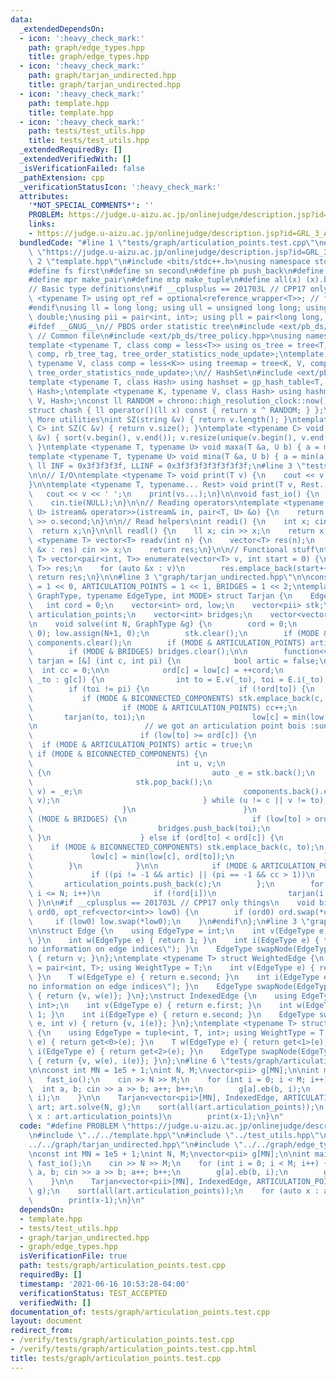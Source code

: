```yaml
---
data:
  _extendedDependsOn:
  - icon: ':heavy_check_mark:'
    path: graph/edge_types.hpp
    title: graph/edge_types.hpp
  - icon: ':heavy_check_mark:'
    path: graph/tarjan_undirected.hpp
    title: graph/tarjan_undirected.hpp
  - icon: ':heavy_check_mark:'
    path: template.hpp
    title: template.hpp
  - icon: ':heavy_check_mark:'
    path: tests/test_utils.hpp
    title: tests/test_utils.hpp
  _extendedRequiredBy: []
  _extendedVerifiedWith: []
  _isVerificationFailed: false
  _pathExtension: cpp
  _verificationStatusIcon: ':heavy_check_mark:'
  attributes:
    '*NOT_SPECIAL_COMMENTS*': ''
    PROBLEM: https://judge.u-aizu.ac.jp/onlinejudge/description.jsp?id=GRL_3_A
    links:
    - https://judge.u-aizu.ac.jp/onlinejudge/description.jsp?id=GRL_3_A
  bundledCode: "#line 1 \"tests/graph/articulation_points.test.cpp\"\n#define PROBLEM\
    \ \"https://judge.u-aizu.ac.jp/onlinejudge/description.jsp?id=GRL_3_A\"\n#line\
    \ 2 \"template.hpp\"\n#include <bits/stdc++.h>\nusing namespace std;\n\n// Defines\n\
    #define fs first\n#define sn second\n#define pb push_back\n#define eb emplace_back\n\
    #define mpr make_pair\n#define mtp make_tuple\n#define all(x) (x).begin(), (x).end()\n\
    // Basic type definitions\n#if __cplusplus == 201703L // CPP17 only things\ntemplate\
    \ <typename T> using opt_ref = optional<reference_wrapper<T>>; // for some templates\n\
    #endif\nusing ll = long long; using ull = unsigned long long; using ld = long\
    \ double;\nusing pii = pair<int, int>; using pll = pair<long long, long long>;\n\
    #ifdef __GNUG__\n// PBDS order statistic tree\n#include <ext/pb_ds/assoc_container.hpp>\
    \ // Common file\n#include <ext/pb_ds/tree_policy.hpp>\nusing namespace __gnu_pbds;\n\
    template <typename T, class comp = less<T>> using os_tree = tree<T, null_type,\
    \ comp, rb_tree_tag, tree_order_statistics_node_update>;\ntemplate <typename K,\
    \ typename V, class comp = less<K>> using treemap = tree<K, V, comp, rb_tree_tag,\
    \ tree_order_statistics_node_update>;\n// HashSet\n#include <ext/pb_ds/assoc_container.hpp>\n\
    template <typename T, class Hash> using hashset = gp_hash_table<T, null_type,\
    \ Hash>;\ntemplate <typename K, typename V, class Hash> using hashmap = gp_hash_table<K,\
    \ V, Hash>;\nconst ll RANDOM = chrono::high_resolution_clock::now().time_since_epoch().count();\n\
    struct chash { ll operator()(ll x) const { return x ^ RANDOM; } };\n#endif\n//\
    \ More utilities\nint SZ(string &v) { return v.length(); }\ntemplate <typename\
    \ C> int SZ(C &v) { return v.size(); }\ntemplate <typename C> void UNIQUE(vector<C>\
    \ &v) { sort(v.begin(), v.end()); v.resize(unique(v.begin(), v.end()) - v.begin());\
    \ }\ntemplate <typename T, typename U> void maxa(T &a, U b) { a = max(a, b); }\n\
    template <typename T, typename U> void mina(T &a, U b) { a = min(a, b); }\nconst\
    \ ll INF = 0x3f3f3f3f, LLINF = 0x3f3f3f3f3f3f3f3f;\n#line 3 \"tests/test_utils.hpp\"\
    \n\n// I/O\ntemplate <typename T> void print(T v) {\n    cout << v << '\\n';\n\
    }\n\ntemplate <typename T, typename... Rest> void print(T v, Rest... vs) {\n \
    \   cout << v << ' ';\n    print(vs...);\n}\n\nvoid fast_io() {\n    ios_base::sync_with_stdio(false);\n\
    \    cin.tie(NULL);\n}\n\n// Reading operators\ntemplate <typename T, typename\
    \ U> istream& operator>>(istream& in, pair<T, U> &o) {\n    return in >> o.first\
    \ >> o.second;\n}\n\n// Read helpers\nint readi() {\n    int x; cin >> x;\n  \
    \  return x;\n}\n\nll readl() {\n    ll x; cin >> x;\n    return x;\n}\n\ntemplate\
    \ <typename T> vector<T> readv(int n) {\n    vector<T> res(n);\n    for (auto\
    \ &x : res) cin >> x;\n    return res;\n}\n\n// Functional stuff\ntemplate <typename\
    \ T> vector<pair<int, T>> enumerate(vector<T> v, int start = 0) {\n    vector<pair<int,\
    \ T>> res;\n    for (auto &x : v)\n        res.emplace_back(start++, x);\n   \
    \ return res;\n}\n\n#line 3 \"graph/tarjan_undirected.hpp\"\n\nconst int BICONNECTED_COMPONENTS\
    \ = 1 << 0, ARTICULATION_POINTS = 1 << 1, BRIDGES = 1 << 2;\ntemplate <typename\
    \ GraphType, typename EdgeType, int MODE> struct Tarjan {\n    EdgeType E;\n \
    \   int cord = 0;\n    vector<int> ord, low;\n    vector<pii> stk;\n\n    vector<int>\
    \ articulation_points;\n    vector<int> bridges;\n    vector<vector<pii>> components;\n\
    \n    void solve(int N, GraphType &g) {\n        cord = 0;\n        ord.assign(N+1,\
    \ 0); low.assign(N+1, 0);\n        stk.clear();\n        if (MODE & BICONNECTED_COMPONENTS)\
    \ components.clear();\n        if (MODE & ARTICULATION_POINTS) articulation_points.clear();\n\
    \        if (MODE & BRIDGES) bridges.clear();\n\n        function<void(int, int)>\
    \ tarjan = [&] (int c, int pi) {\n            bool artic = false;\n          \
    \  int cc = 0;\n\n            ord[c] = low[c] = ++cord;\n            for (auto\
    \ _to : g[c]) {\n                int to = E.v(_to), toi = E.i(_to);\n        \
    \        if (toi != pi) {\n                    if (!ord[to]) {\n             \
    \           if (MODE & BICONNECTED_COMPONENTS) stk.emplace_back(c, to);\n    \
    \                    if (MODE & ARTICULATION_POINTS) cc++;\n                 \
    \       tarjan(to, toi);\n                        low[c] = min(low[c], low[to]);\n\
    \n                        // we got an articulation point bois :sunglasses:\n\
    \                        if (low[to] >= ord[c]) {\n                          \
    \  if (MODE & ARTICULATION_POINTS) artic = true;\n                           \
    \ if (MODE & BICONNECTED_COMPONENTS) {\n                                components.push_back(vector<pii>());\n\
    \                                int u, v;\n                                do\
    \ {\n                                    auto _e = stk.back();\n             \
    \                       stk.pop_back();\n                                    tie(u,\
    \ v) = _e;\n                                    components.back().emplace_back(u,\
    \ v);\n                                } while (u != c || v != to);\n        \
    \                    }\n                        }\n                        if\
    \ (MODE & BRIDGES) {\n                            if (low[to] > ord[c])\n    \
    \                            bridges.push_back(toi);\n                       \
    \ }\n                    } else if (ord[to] < ord[c]) {\n                    \
    \    if (MODE & BICONNECTED_COMPONENTS) stk.emplace_back(c, to);\n           \
    \             low[c] = min(low[c], ord[to]);\n                    }\n        \
    \        }\n            }\n\n            if (MODE & ARTICULATION_POINTS)\n   \
    \             if ((pi != -1 && artic) || (pi == -1 && cc > 1))\n             \
    \       articulation_points.push_back(c);\n        };\n        for (int i = 1;\
    \ i <= N; i++)\n            if (!ord[i])\n                tarjan(i, -1);\n   \
    \ }\n\n#if __cplusplus == 201703L // CPP17 only things\n    void bind(opt_ref<vector<int>>\
    \ ord0, opt_ref<vector<int>> low0) {\n        if (ord0) ord.swap(*ord0);\n   \
    \     if (low0) low.swap(*low0);\n    }\n#endif\n};\n#line 3 \"graph/edge_types.hpp\"\
    \n\nstruct Edge {\n    using EdgeType = int;\n    int v(EdgeType e) { return e;\
    \ }\n    int w(EdgeType e) { return 1; }\n    int i(EdgeType e) { throw domain_error(\"\
    no information on edge indices\"); }\n    EdgeType swapNode(EdgeType e, int v)\
    \ { return v; }\n};\ntemplate <typename T> struct WeightedEdge {\n    using EdgeType\
    \ = pair<int, T>; using WeightType = T;\n    int v(EdgeType e) { return e.first;\
    \ }\n    T w(EdgeType e) { return e.second; }\n    int i(EdgeType e) { throw domain_error(\"\
    no information on edge indices\"); }\n    EdgeType swapNode(EdgeType e, int v)\
    \ { return {v, w(e)}; }\n};\nstruct IndexedEdge {\n    using EdgeType = pair<int,\
    \ int>;\n    int v(EdgeType e) { return e.first; }\n    int w(EdgeType e) { return\
    \ 1; }\n    int i(EdgeType e) { return e.second; }\n    EdgeType swapNode(EdgeType\
    \ e, int v) { return {v, i(e)}; }\n};\ntemplate <typename T> struct WeightedIndexedEdge\
    \ {\n    using EdgeType = tuple<int, T, int>; using WeightType = T;\n    int v(EdgeType\
    \ e) { return get<0>(e); }\n    T w(EdgeType e) { return get<1>(e); }\n    int\
    \ i(EdgeType e) { return get<2>(e); }\n    EdgeType swapNode(EdgeType e, int v)\
    \ { return {v, w(e), i(e)}; }\n};\n#line 6 \"tests/graph/articulation_points.test.cpp\"\
    \n\nconst int MN = 1e5 + 1;\nint N, M;\nvector<pii> g[MN];\n\nint main() {\n \
    \   fast_io();\n    cin >> N >> M;\n    for (int i = 0; i < M; i++) {\n      \
    \  int a, b; cin >> a >> b; a++; b++;\n        g[a].eb(b, i);\n        g[b].eb(a,\
    \ i);\n    }\n\n    Tarjan<vector<pii>[MN], IndexedEdge, ARTICULATION_POINTS>\
    \ art; art.solve(N, g);\n    sort(all(art.articulation_points));\n    for (auto\
    \ x : art.articulation_points)\n        print(x-1);\n}\n"
  code: "#define PROBLEM \"https://judge.u-aizu.ac.jp/onlinejudge/description.jsp?id=GRL_3_A\"\
    \n#include \"../../template.hpp\"\n#include \"../test_utils.hpp\"\n#include \"\
    ../../graph/tarjan_undirected.hpp\"\n#include \"../../graph/edge_types.hpp\"\n\
    \nconst int MN = 1e5 + 1;\nint N, M;\nvector<pii> g[MN];\n\nint main() {\n   \
    \ fast_io();\n    cin >> N >> M;\n    for (int i = 0; i < M; i++) {\n        int\
    \ a, b; cin >> a >> b; a++; b++;\n        g[a].eb(b, i);\n        g[b].eb(a, i);\n\
    \    }\n\n    Tarjan<vector<pii>[MN], IndexedEdge, ARTICULATION_POINTS> art; art.solve(N,\
    \ g);\n    sort(all(art.articulation_points));\n    for (auto x : art.articulation_points)\n\
    \        print(x-1);\n}\n"
  dependsOn:
  - template.hpp
  - tests/test_utils.hpp
  - graph/tarjan_undirected.hpp
  - graph/edge_types.hpp
  isVerificationFile: true
  path: tests/graph/articulation_points.test.cpp
  requiredBy: []
  timestamp: '2021-06-16 10:53:28-04:00'
  verificationStatus: TEST_ACCEPTED
  verifiedWith: []
documentation_of: tests/graph/articulation_points.test.cpp
layout: document
redirect_from:
- /verify/tests/graph/articulation_points.test.cpp
- /verify/tests/graph/articulation_points.test.cpp.html
title: tests/graph/articulation_points.test.cpp
---
```


